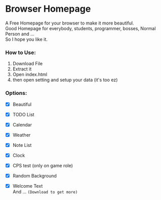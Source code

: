 # Browser Homepage
A Free Homepage for your browser to make it more beautiful. <br>
Good Homepage for everybody, students, programmer, bosses, Normal Person and ... <br>
So I hope you like it.

### How to Use:
1. Download File
2. Extract it
3. Open index.html
4. then open setting and setup your data (it's too ez)

### Options:
- [x] Beautiful 
- [x] TODO List
- [x] Calendar
- [x] Weather
- [x] Note List
- [x] Clock
- [x] CPS test (only on game role)
- [x] Random Background
- [x] Welcome Text <br>
And ... `(Download to get more)`


